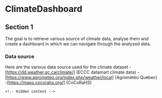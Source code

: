 # ClimateDashboard

## Section 1

The goal is to retrieve various source of climate data, analyse them and create a dashboard in which we can navigate through the analyzed data.

### Data source
Here are the various data source used for the climate dataset
    -[https://dd.weather.gc.ca/climate/] (ECCC datamart climate data)
    -[https://www.agrometeo.org/index.php/weather/local] (Agrométéo Québec)
    -[https://maps.cocorahs.org/] (CoCoRaHS)

    <!-- Hidden content -->